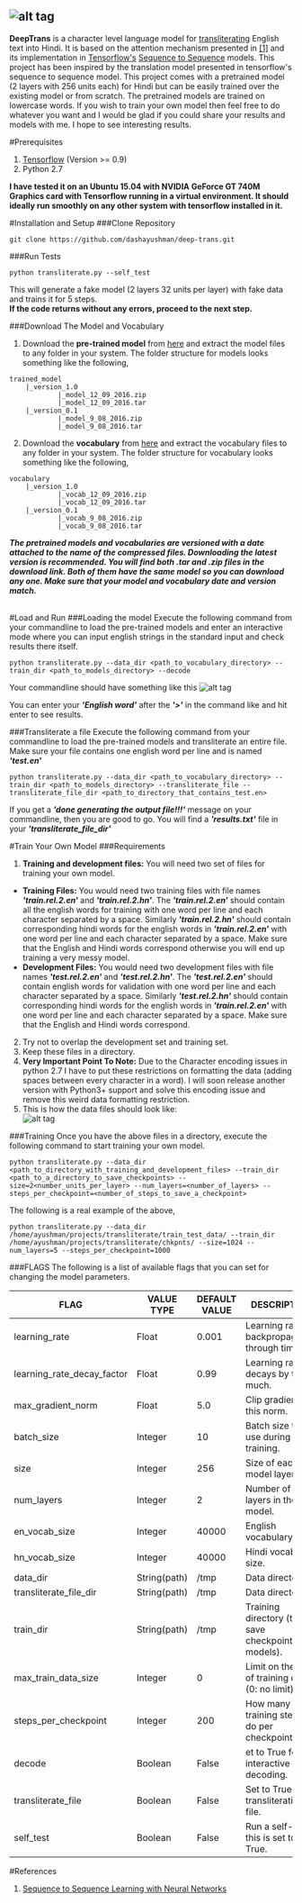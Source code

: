 ![alt tag](https://sigvoiced.files.wordpress.com/2016/09/deeptrans.png)
-----------------
**DeepTrans** is a character level language model for [transliterating](https://en.wikipedia.org/wiki/Transliteration) English text into Hindi. It is based on the attention mechanism presented in [[1]](http://arxiv.org/abs/1409.3215) and its implementation in [Tensorflow's](https://www.tensorflow.org/) [Sequence to Sequence](https://www.tensorflow.org/versions/r0.10/tutorials/seq2seq/index.html) models. This project has been inspired by the translation model presented in tensorflow's sequence to sequence model. This project comes with a pretrained model (2 layers with 256 units each) for Hindi but can be easily trained over the existing model or from scratch. The pretrained models are trained on lowercase words. If you wish to train your own model then feel free to do whatever you want and I would be glad if you could share your results and models with me. I hope to see interesting results.

#Prerequisites
1. [Tensorflow](https://www.tensorflow.org/) (Version >= 0.9)
2. Python 2.7

**I have tested it on an Ubuntu 15.04 with NVIDIA GeForce GT 740M Graphics card with Tensorflow running in a virtual environment. It should ideally run smoothly on any other system with tensorflow installed in it.**

#Installation and Setup
###Clone Repository
```
git clone https://github.com/dashayushman/deep-trans.git
```

###Run Tests
```
python transliterate.py --self_test
```
This will generate a fake model (2 layers 32 units per layer) with fake data and trains it for 5 steps.</br>
**If the code returns without any errors, proceed to the next step.**

###Download The Model and Vocabulary
1. Download the **pre-trained model** from [here](https://drive.google.com/open?id=0B39jMq4OCmFDcDFZbmdLNjNnTVU) and extract the model files to any folder in your system.
The folder structure for models looks something like the following,
```
trained_model
    |_version_1.0
            |_model_12_09_2016.zip
            |_model_12_09_2016.tar
    |_version_0.1
            |_model_9_08_2016.zip
            |_model_9_08_2016.tar
```
2. Download the **vocabulary** from [here](https://drive.google.com/open?id=0B39jMq4OCmFDSmh6cllVU2VyVXc) and extract the vocabulary files to any folder in your system.
The folder structure for vocabulary looks something like the following,
```
vocabulary
    |_version_1.0
            |_vocab_12_09_2016.zip
            |_vocab_12_09_2016.tar
    |_version_0.1
            |_vocab_9_08_2016.zip
            |_vocab_9_08_2016.tar
```

***The pretrained models and vocabularies are versioned with a date attached to the name of the compressed files. Downloading the latest version is recommended. You will find both .tar and .zip files in the download link. Both of them have the same model so you can download any one. Make sure that your model and vocabulary date and version match.***</br></br>

#Load and Run
###Loading the model
Execute the following command from your commandline to load the pre-trained models and enter an interactive mode where you can input english strings in the standard input and check results there itself.
```
python transliterate.py --data_dir <path_to_vocabulary_directory> --train_dir <path_to_models_directory> --decode
```
Your commandline should have something like this
![alt tag](https://sigvoiced.files.wordpress.com/2016/09/yes.png)

You can enter your ***'English word'*** after the ***'>'*** in the command like and hit enter to see results.

###Transliterate a file
Execute the following command from your commandline to load the pre-trained models and transliterate an entire file.</br>
Make sure your file contains one english word per line and is named ***'test.en'***
```
python transliterate.py --data_dir <path_to_vocabulary_directory> --train_dir <path_to_models_directory> --transliterate_file --transliterate_file_dir <path_to_directory_that_contains_test.en>
```
If you get a ***'done generating the output file!!!'*** message on your commandline, then you are good to go. You will find a ***'results.txt'*** file in your ***'transliterate_file_dir'***

#Train Your Own Model
###Requirements
1. **Training and development files:** You will need two set of files for training your own model.
  * **Training Files:** You would need two training files with file names ***'train.rel.2.en'*** and ***'train.rel.2.hn'***. The ***'train.rel.2.en'*** should contain all the english words for training with one word per line and each character separated by a space. Similarly ***'train.rel.2.hn'*** should contain corresponding hindi words for the english words in ***'train.rel.2.en'*** with one word per line and each character separated by a space. Make sure that the English and Hindi words correspond otherwise you will end up training a very messy model.
  * **Development Files:** You would need two development files with file names ***'test.rel.2.en'*** and ***'test.rel.2.hn'***. The ***'test.rel.2.en'*** should contain english words for validation with one word per line and each character separated by a space. Similarly ***'test.rel.2.hn'*** should contain corresponding hindi words for the english words in ***'train.rel.2.en'*** with one word per line and each character separated by a space. Make sure that the English and Hindi words correspond.
2. Try not to overlap the development set and training set.
3. Keep these files in a directory.
4. **Very Important Point To Note:** Due to the Character encoding issues in python 2.7 I have to put these restrictions on formatting the data (adding spaces between every character in a word). I will soon release another version with Python3+ support and solve this encoding issue and remove this weird data formatting restriction.
5. This is how the data files should look like:</br>
![alt tag](https://sigvoiced.files.wordpress.com/2016/09/train.png)

###Training
Once you have the above files in a directory, execute the following command to start training your own model.
```
python transliterate.py --data_dir <path_to_directory_with_training_and_development_files> --train_dir <path_to_a_directory_to_save_checkpoints> --size=2<number_units_per_layer> --num_layers=<number_of_layers> --steps_per_checkpoint=<number_of_steps_to_save_a_checkpoint>
```
The following is a real example of the above,
```
python transliterate.py --data_dir /home/ayushman/projects/transliterate/train_test_data/ --train_dir /home/ayushman/projects/transliterate/chkpnts/ --size=1024 --num_layers=5 --steps_per_checkpoint=1000
```

###FLAGS
The following is a list of available flags that you can set for changing the model parameters.

FLAG | VALUE TYPE | DEFAULT VALUE | DESCRIPTION
--- | --- | --- | ---
learning_rate | Float | 0.001 | Learning rate for backpropagation through time. |
learning_rate_decay_factor | Float | 0.99 | Learning rate decays by this much.
max_gradient_norm | Float | 5.0 | Clip gradients to this norm.
batch_size | Integer | 10 | Batch size to use during training.
size | Integer | 256 | Size of each model layer.
num_layers | Integer | 2 | Number of layers in the model.
en_vocab_size | Integer | 40000 | English vocabulary size.
hn_vocab_size | Integer | 40000 | Hindi vocabulary size.
data_dir | String(path) | /tmp | Data directory
transliterate_file_dir | String(path) | /tmp | Data directory
train_dir | String(path) | /tmp | Training directory (to save checkpoints or models).
max_train_data_size | Integer | 0 | Limit on the size of training data (0: no limit).
steps_per_checkpoint | Integer | 200 | How many training steps to do per checkpoint.
decode | Boolean | False | et to True for interactive decoding.
transliterate_file | Boolean | False | Set to True for transliterating a file.
self_test | Boolean | False | Run a self-test if this is set to True.


#References
1. [Sequence to Sequence Learning with Neural Networks](http://arxiv.org/abs/1409.3215)
